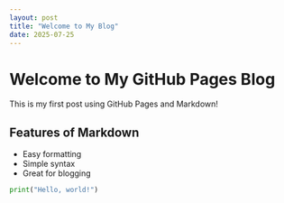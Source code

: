 ```yaml
---
layout: post
title: "Welcome to My Blog"
date: 2025-07-25
---
```


# Welcome to My GitHub Pages Blog

This is my first post using GitHub Pages and Markdown!

## Features of Markdown

- Easy formatting
- Simple syntax
- Great for blogging

```python
print("Hello, world!")

